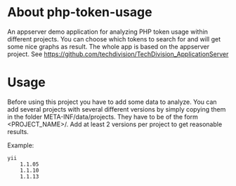 About php-token-usage
===============

An appserver demo application for analyzing PHP token usage within different projects. You can choose which tokens to search for and will get some nice graphs as result.
The whole app is based on the appserver project.
See https://github.com/techdivision/TechDivision_ApplicationServer

Usage
===============
Before using this project you have to add some data to analyze.
You can add several projects with several different versions by simply copying them in the folder META-INF/data/projects.
They have to be of the form <PROJECT_NAME>/<VERSION>.
Add at least 2 versions per project to get reasonable results.

Example:
```
yii
	1.1.05
	1.1.10
	1.1.13
```
